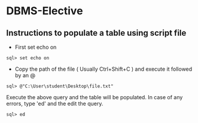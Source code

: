 ﻿# DBMS-Elective

## Instructions to populate a table using script file

- First set echo on
```sqlplus
sql> set echo on
```
- Copy the path of the file ( Usually Ctrl+Shift+C ) and execute it followed by an @
```sqlplus
sql> @"C:\User\student\Desktop\file.txt"
```

 Execute the above query and the table will be populated.
 In case of any errors, type 'ed' and the edit the query.
 ```sqlplus
sql> ed
```
